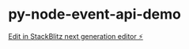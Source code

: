 # py-node-event-api-demo

[Edit in StackBlitz next generation editor ⚡️](https://stackblitz.com/~/github.com/hiteshtare/py-node-event-api-demo)